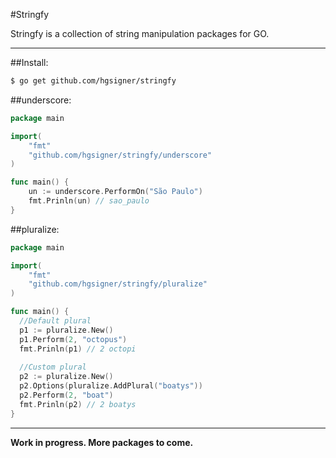 #Stringfy

Stringfy is a collection of string manipulation packages for GO.
- - -

##Install:

```bash
$ go get github.com/hgsigner/stringfy
```
##underscore:

```go
package main

import( 
	"fmt"
	"github.com/hgsigner/stringfy/underscore"
)

func main() {
	un := underscore.PerformOn("São Paulo")
	fmt.Prinln(un) // sao_paulo
}
```

##pluralize:

```go
package main

import( 
	"fmt"
	"github.com/hgsigner/stringfy/pluralize"
)

func main() {
  //Default plural
  p1 := pluralize.New()
  p1.Perform(2, "octopus")
  fmt.Prinln(p1) // 2 octopi
  
  //Custom plural
  p2 := pluralize.New()
  p2.Options(pluralize.AddPlural("boatys"))
  p2.Perform(2, "boat")
  fmt.Prinln(p2) // 2 boatys
}
```

- - -
**Work in progress. More packages to come.**